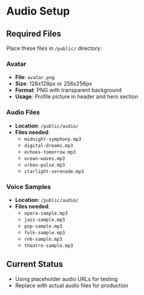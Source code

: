 # Audio Setup

## Required Files
Place these files in `/public/` directory:

### Avatar
- **File**: `avatar.png`
- **Size**: 128x128px or 256x256px
- **Format**: PNG with transparent background
- **Usage**: Profile picture in header and hero section

### Audio Files
- **Location**: `/public/audio/`
- **Files needed**:
  - `midnight-symphony.mp3`
  - `digital-dreams.mp3`
  - `echoes-tomorrow.mp3`
  - `ocean-waves.mp3`
  - `urban-pulse.mp3`
  - `starlight-serenade.mp3`

### Voice Samples
- **Location**: `/public/audio/`
- **Files needed**:
  - `opera-sample.mp3`
  - `jazz-sample.mp3`
  - `pop-sample.mp3`
  - `folk-sample.mp3`
  - `rnb-sample.mp3`
  - `theatre-sample.mp3`

## Current Status
- Using placeholder audio URLs for testing
- Replace with actual audio files for production